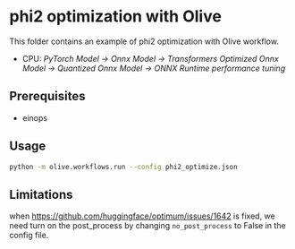 # phi2 optimization with Olive
This folder contains an example of phi2 optimization with Olive workflow.

- CPU: *PyTorch Model -> Onnx Model -> Transformers Optimized Onnx Model -> Quantized Onnx Model -> ONNX Runtime performance tuning*

## Prerequisites
* einops

## Usage
```bash
python -m olive.workflows.run --config phi2_optimize.json
```

## Limitations
when https://github.com/huggingface/optimum/issues/1642 is fixed, we need turn on the post_process by changing `no_post_process` to False in the config file.
